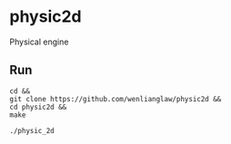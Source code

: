 # physic2d
Physical engine

## Run
```
cd &&
git clone https://github.com/wenlianglaw/physic2d &&
cd physic2d &&
make

./physic_2d
```
